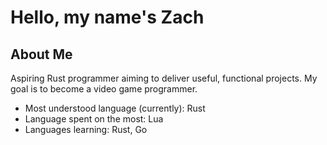 # Hello, my name's Zach

## About Me
Aspiring Rust programmer aiming to deliver useful, functional projects. My goal is to become a video game programmer.
* Most understood language (currently): Rust
* Language spent on the most: Lua
* Languages learning: Rust, Go

<!--
**ZachyonDan/ZachyonDan** is a ✨ _special_ ✨ repository because its `README.md` (this file) appears on your GitHub profile.

Here are some ideas to get you started:

- 🔭 I’m currently working on ...
- 🌱 I’m currently learning ...
- 👯 I’m looking to collaborate on ...
- 🤔 I’m looking for help with ...
- 💬 Ask me about ...
- 📫 How to reach me: ...
- 😄 Pronouns: ...
- ⚡ Fun fact: ...
-->
